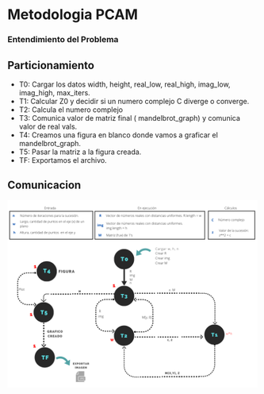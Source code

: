 # Metodologia PCAM

### Entendimiento del Problema

## Particionamiento

- T0: Cargar los datos width, height, real_low, real_high, imag_low, imag_high, max_iters.
- T1: Calcular Z0 y decidir si un numero complejo C diverge o converge. 
- T2: Calcula el numero complejo
- T3: Comunica valor de matriz final ( mandelbrot_graph) y comunica valor de real vals.
- T4: Creamos una figura en blanco donde vamos a graficar el mandelbrot_graph.
- T5: Pasar la matriz a la figura creada.
- TF: Exportamos el archivo. 

## Comunicacion

![hola](./coms.png)

